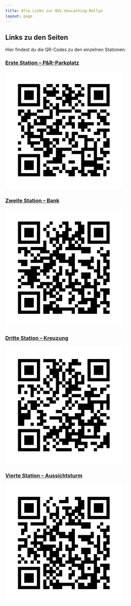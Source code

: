 ```yaml
---
title: Alle Links zur BVL-Geocaching-Rallye
layout: page
---
```


## Links zu den Seiten

Hier findest du die QR-Codes zu den einzelnen Stationen:

### [Erste Station – P&R-Parkplatz](parkplatz)
![Parkplatz QR-Code](qrcodes/parkplatz.png)

### [Zweite Station – Bank](bank)
![Bank QR-Code](qrcodes/bank.png)

### [Dritte Station – Kreuzung](kreuzung)
![Kreuzung QR-Code](qrcodes/kreuzung.png)

### [Vierte Station – Aussichtsturm](turm)
![Aussichtsturm QR-Code](qrcodes/turm.png)
